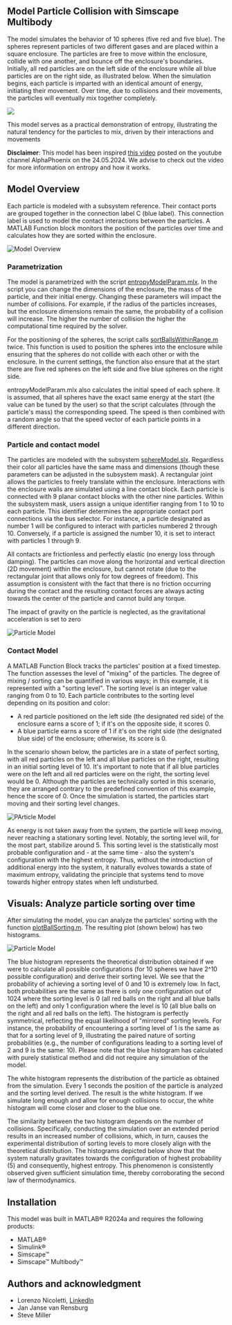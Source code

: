 ## Model Particle Collision with Simscape Multibody
The model simulates the behavior of 10 spheres (five red and five blue). The spheres represent particles of two different gases and are placed within a square enclosure. The particles are free to move within the enclosure, collide with one another, and bounce off the enclosure's boundaries. Initially, all red particles are on the left side of the enclosure while all blue particles are on the right side, as illustrated below. When the simulation begins, each particle is imparted with an identical amount of energy, initiating their movement. Over time, due to collisions and their movements, the particles will eventually mix together completely.

![](overview/entropyModel.gif)

This model serves as a practical demonstration of entropy, illustrating the natural tendency for the particles to mix, driven by their interactions and movements

**Disclaimer**: This model has been inspired [this video](https://www.youtube.com/watch?v=VCXqELB3UPg&t=785s&ab_channel=AlphaPhoenix) posted on the youtube channel AlphaPhoenix on the 24.05.2024. We advise to check out the video for more information on entropy and how it works. 

## Model Overview
Each particle is modeled with a subsystem reference. Their contact ports are grouped together in the connection label C (blue label). This connection label is used to model the contact interactions between the particles. A MATLAB Function block monitors the position of the particles over time and calculates how they are sorted within the enclosure.

![Model Overview](overview/html/entropyModelOverview_01.png)

### Parametrization
The model is parametrized with the script [entropyModelParam.mlx](scripts/entropyModelParam.mlx). In the script you can change the dimensions of the enclosure, the mass of the particle, and their initial energy. Changing these parameters will impact the number of collisions. For example, if the radius of the particles increases, but the enclosure dimensions remain the same, the probability of a collision will increase. The higher the number of collision the higher the computational time required by the solver.

For the positioning of the spheres, the script calls [sortBallsWithinRange.m](scripts/sortBallsWithinRange.m) twice. This function is used to position the spheres into the enclosure while ensuring that the spheres do not collide with each other or with the enclosure. In the current settings, the function also ensure that at the start there are five red spheres on the left side and five blue spheres on the right side.

entropyModelParam.mlx also calculates the initial speed of each sphere. It is assumed, that all spheres have the exact same energy at the start (the value can be tuned by the user) so that the script calculates (through the particle's mass) the corresponding speed. The speed is then combined with a random angle so that the speed vector of each particle points in a different direction.

### Particle and contact model
The particles are modeled with the subsystem [sphereModel.slx](model/sphereModel.slx). Regardless their color all particles have the same mass and dimensions (though these parameters can be adjusted in the subsystem mask). A rectangular joint allows the particles to freely translate within the enclosure. Interactions with the enclosure walls are simulated using a line contact block. Each particle is connected with 9 planar contact blocks with the other nine particles. Within the subsystem mask, users assign a unique identifier ranging from 1 to 10 to each particle. This identifier determines the appropriate contact port connections via the bus selector. For instance, a particle designated as number 1 will be configured to interact with particles numbered 2 through 10. Conversely, if a particle is assigned the number 10, it is set to interact with particles 1 through 9.

All contacts are frictionless and perfectly elastic (no energy loss through damping). The particles can move along the horizontal and vertical direction (2D movement) within the enclosure, but cannot rotate (due to the rectangular joint that allows only for tow degrees of freedom). This assumption is consistent with the fact that there is no friction occurring during the contact and the resulting contact forces are always acting towards the center of the particle and cannot build any torque.

The impact of gravity on the particle is neglected, as the gravitational acceleration is set to zero

![Particle Model](overview/html/entropyModelOverview_02.png)

### Contact Model
A MATLAB Function Block tracks the particles' position at a fixed timestep. The function assesses the level of "mixing" of the particles. The degree of mixing / sorting can be quantified in various ways; in this example, it is represented with a "sorting level". The sorting level is an integer value ranging from 0 to 10. Each particle contributes to the sorting level depending on its position and color:
- A red particle positioned on the left side (the designated red side) of the enclosure earns a score of 1; if it's on the opposite side, it scores 0.
- A blue particle earns a score of 1 if it's on the right side (the designated blue side) of the enclosure; otherwise, its score is 0.

In the scenario shown below, the particles are in a state of perfect sorting, with all red particles on the left and all blue particles on the right, resulting in an initial sorting level of 10. It's important to note that if all blue particles were on the left and all red particles were on the right, the sorting level would be 0. Although the particles are technically sorted in this scenario, they are arranged contrary to the predefined convention of this example, hence the score of 0. Once the simulation is started, the particles start moving and their sorting level changes.

![PArticle Model](overview/html/modelFrontViewImage.png)

As energy is not taken away from the system, the particle will keep moving, never reaching a stationary sorting level. Notably, the sorting level will, for the most part, stabilize around 5. This sorting level is the statistically most probable configuration and - at the same time - also the system's configuration with the highest entropy. Thus, without the introduction of additional energy into the system, it naturally evolves towards a state of maximum entropy, validating the principle that systems tend to move towards higher entropy states when left undisturbed.

## Visuals: Analyze particle sorting over time
After simulating the model, you can analyze the particles' sorting with the function [plotBallSorting.m](scripts/plotBallSorting.m). The resulting plot (shown below) has two histograms.

![Particle Model](overview/html/entropyModelOverview_03.png)

The blue histogram represents the theoretical distribution obtained if we were to calculate all possible configurations (for 10 spheres we have 2^10 possible configuration) and derive their sorting level. We see that the probability of achieving a sorting level of 0 and 10 is extremely low. In fact, both probabilities are the same as there is only one configuration out of 1024 where the sorting level is 0 (all red balls on the right and all blue balls on the left) and only 1 configuration where the level is 10 (all blue balls on the right and all red balls on the left). The histogram is perfectly symmetrical, reflecting the equal likelihood of "mirrored" sorting levels. For instance, the probability of encountering a sorting level of 1 is the same as that for a sorting level of 9, illustrating the paired nature of sorting probabilities (e.g., the number of configurations leading to a sorting level of 2 and 9 is the same: 10). Please note that the blue histogram has calculated with purely statistical method and did not require any simulation of the model.

The white histogram represents the distribution of the particle as obtained from the simulation. Every 1 seconds the position of the particle is analyzed and the sorting level derived. The result is the white histogram. If we simulate long enough and allow for enough collisions to occur, the white histogram will come closer and closer to the blue one.

The similarity between the two histogram depends on the number of collisions. Specifically, conducting the simulation over an extended period results in an increased number of collisions, which, in turn, causes the experimental distribution of sorting levels to more closely align with the theoretical distribution. The histograms depicted below show that the system naturally gravitates towards the configuration of highest probability (5) and consequently, highest entropy. This phenomenon is consistently observed given sufficient simulation time, thereby corroborating the second law of thermodynamics.

## Installation
This model was built in MATLAB&reg; R2024a and requires the following products:
- MATLAB&reg;
- Simulink&reg;
- Simscape&trade;
- Simscape&trade; Multibody&trade;

## Authors and acknowledgment
- Lorenzo Nicoletti, [LinkedIn](https://www.linkedin.com/in/lorenzonicolettiphd/)
- Jan Janse van Rensburg
- Steve Miller
